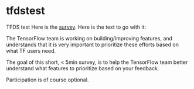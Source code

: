 # tfdstest
TFDS test
Here is the [survey](https://google.qualtrics.com/jfe/form/SV_d5nqhCEbkDkQ7ad).
Here is the text to go with it:

The TensorFlow team is working on building/improving features, and understands that it is very important to prioritize these efforts based on what TF users need. 



The goal of this short, < 5min survey, is to help the TensorFlow team better understand what features to prioritize based on your feedback. 



Participation is of course optional.
